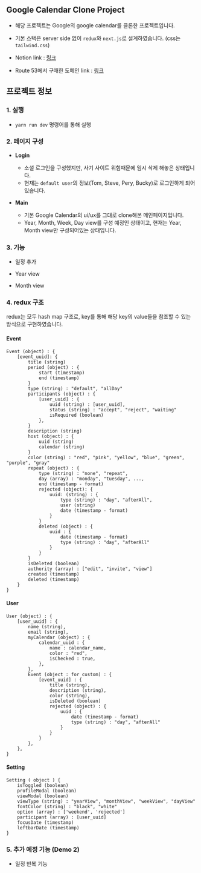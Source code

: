 ## Google Calendar Clone Project

- 해당 프로젝트는 Google의 google calendar를 클론한 프로젝트입니다.

- 기본 스택은 server side 없이 `redux`와 `next.js`로 설계하였습니다. (css는 `tailwind.css`)

- Notion link : [링크](https://time-shame-fb8.notion.site/Clone-Google-Calendar-a7f7bb7c761f480e8f3d1c4c55888321)
- Route 53에서 구매한 도메인 link : [링크](https://clone-calendar.peration.org)

## 프로젝트 정보

### 1. 실행

- `yarn run dev` 명령어를 통해 실행

### 2. 페이지 구성

- **Login**

  - 소셜 로그인을 구성했지만, 사기 사이트 위험때문에 임시 삭제 해놓은 상태입니다.
  - 현재는 `default user`의 정보(Tom, Steve, Pery, Bucky)로 로그인하게 되어있습니다.

- **Main**

  - 기본 Google Calendar의 ui/ux를 그대로 clone해본 메인페이지입니다.
  - Year, Month, Week, Day view를 구성 예정인 상태이고, 현재는 Year, Month view만 구성되어있는 상태입니다.

### 3. 기능

- 일정 추가

- Year view

- Month view

### 4. redux 구조

redux는 모두 hash map 구조로, key를 통해 해당 key의 value들을 참조할 수 있는 방식으로 구현하였습니다.

#### **Event**

```
Event (object) : {
	[event_uuid]: {
		title (string)
		period (object) : {
			start (timestamp)
			end (timestamp)
		}
		type (string) : "default", "allDay"
		participants (object) : {
			[user_uuid] : {
				uuid (string) : [user_uuid],
				status (string) : "accept", "reject", "waiting"
				isRequired (boolean)
			},
		}
		description (string)
		host (object) : {
			uuid (string)
			calendar (string)
		}
		color (string) : "red", "pink", "yellow", "blue", "green", "purple", "gray"
		repeat (object) : {
			type (string) : "none", "repeat",
			day (array) : "monday", "tuesday", ...,
			end (timestamp - format)
			rejected (object): {
				uuid: (string) : {
					type (string) : "day", "afterAll",
					user (string)
					date (timestamp - format)
				}
			}
			deleted (object) : {
				uuid : {
					date (timestamp - format)
					type (string) : "day", "afterAll"
				}
			}
		}
		isDeleted (boolean)
		authority (array) : ["edit", "invite", "view"]
		created (timestamp)
		deleted (timestamp)
	}
}
```

#### **User**

```
User (object) : {
	[user_uuid] : {
		name (string),
		email (string),
		myCalendar (object) : {
			calendar_uuid : {
				name : calendar_name,
				color : "red",
				isChecked : true,
			},
		},
		Event (object : for custom) : {
			[event_uuid] : {
				title (string),
				description (string),
				color (string),
				isDeleted (boolean)
				rejected (object) : {
					uuid : {
						date (timestamp - format)
						type (string) : "day", "afterAll"
					}
				}
			}
		},
	},
}
```

#### **Setting**

```
Setting ( object ) {
	isToggled (boolean)
	profileModal (boolean)
	viewModal (boolean)
	viewType (string) : "yearView", "monthView", "weekView", "dayView"
	fontColor (string) : "black", "white"
	option (array) : ['weekend', 'rejected']
	participant (array) : [user_uuid]
	focusDate (timestamp)
	leftbarDate (timestamp)
}
```

### 5. 추가 예정 기능 (Demo 2)

- 일정 반복 기능
